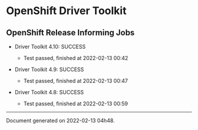 
OpenShift Driver Toolkit
========================

OpenShift Release Informing Jobs
--------------------------------



* Driver Toolkit 4.10: SUCCESS
  - Test passed, finished at 2022-02-13 00:42



* Driver Toolkit 4.9: SUCCESS
  - Test passed, finished at 2022-02-13 00:47



* Driver Toolkit 4.8: SUCCESS
  - Test passed, finished at 2022-02-13 00:59

---
Document generated on 2022-02-13 04h48.
